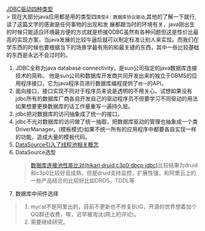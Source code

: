 [JDBC驱动四种类型](https://my.oschina.net/u/1777956/blog/626858)   
    > 现在大部分java应用都是用的类型四`类型4：数据库协议驱动`,其他的了解一下就行,读了这篇文字的感谢是任何事物的出现和发 展都跟当时的环境有关，java刚出生的时候只能适应环境最方便的方式就是桥接ODBC虽然有各种问题但这是性价比最高的实现方案，当java发展的比较牛逼后就可以制定标准让别人来实现。而我们在学东西的时候也要根据当下的场景学最有用的和最关键的东西，其中一些比较基础的东西是永远不会过时的。


1. JDBC全称为java database connectivity，是sun公司指定的java数据库连接技术的简称。
他是sun公司和数据库开发商共同开发出来的独立于DBMS的应用程序接口，它为java程序员进行数据库编程提供了`统一`的API。  
2. 面向接口，接口实现不同对于程序员来说是透明的不用关心。试想如果没有jdbc所有的数据库厂商各自开发自己的驱动程序员不但要学习不同驱动的用法如果想要更换数据库的话工作量重写一遍持久层。 
3. jdbc把对数据库的访问抽象成了统一的接口。 
3. jdbc不光对数据库的访问做了统一抽取，把数据库驱动的管理也抽象成一个类DriverManager。(模板模式)如果不统一所有的应用程序中都要各自实现一样的功能，造成大量的模板代码。  
1. [DataSource引入了线程池相关概念](http://blog.51cto.com/lavasoft/265073)   
2. DataSource选型  
    > [数据库连接池性能比对(hikari druid c3p0 dbcp jdbc)](https://blog.csdn.net/IT_faquir/article/details/70999862)比较结果为druid和c3p0比较好且成熟，但是druid支持监控，扩展性强，和阿里云上的一些产品结合的比较好比如DRDS，TDDL等  
1.  数据库中间件选择  
  >1. mycat不是阿里出的，目前不更新也不修复BUG，开源的世界想着加个QQ群还收费，唉，迟早被淘汰(网上的评论)。
  >2. 需要继续研究。


